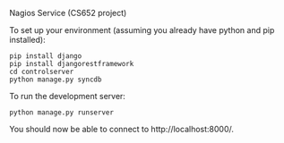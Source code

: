 Nagios Service (CS652 project)

To set up your environment (assuming you already have python and pip installed):

```
pip install django
pip install djangorestframework
cd controlserver
python manage.py syncdb
```

To run the development server:

```
python manage.py runserver
```

You should now be able to connect to http://localhost:8000/.

